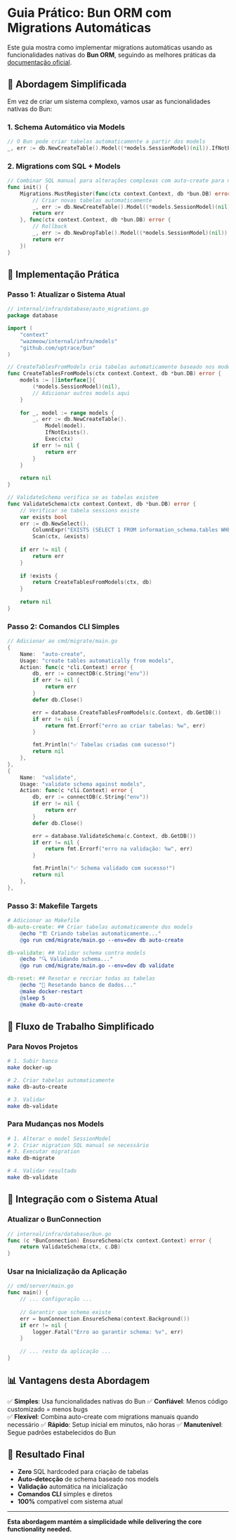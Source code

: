 # Guia Prático: Bun ORM com Migrations Automáticas

Este guia mostra como implementar migrations automáticas usando as funcionalidades nativas do **Bun ORM**, seguindo as melhores práticas da [documentação oficial](https://bun.uptrace.dev/).

## 🎯 Abordagem Simplificada

Em vez de criar um sistema complexo, vamos usar as funcionalidades nativas do Bun:

### 1. **Schema Automático via Models**
```go
// O Bun pode criar tabelas automaticamente a partir dos models
_, err := db.NewCreateTable().Model((*models.SessionModel)(nil)).IfNotExists().Exec(ctx)
```

### 2. **Migrations com SQL + Models**
```go
// Combinar SQL manual para alterações complexas com auto-create para novas tabelas
func init() {
    Migrations.MustRegister(func(ctx context.Context, db *bun.DB) error {
        // Criar novas tabelas automaticamente
        _, err := db.NewCreateTable().Model((*models.SessionModel)(nil)).IfNotExists().Exec(ctx)
        return err
    }, func(ctx context.Context, db *bun.DB) error {
        // Rollback
        _, err := db.NewDropTable().Model((*models.SessionModel)(nil)).IfExists().Exec(ctx)
        return err
    })
}
```

## 🚀 Implementação Prática

### Passo 1: Atualizar o Sistema Atual

```go
// internal/infra/database/auto_migrations.go
package database

import (
    "context"
    "wazmeow/internal/infra/models"
    "github.com/uptrace/bun"
)

// CreateTablesFromModels cria tabelas automaticamente baseado nos models
func CreateTablesFromModels(ctx context.Context, db *bun.DB) error {
    models := []interface{}{
        (*models.SessionModel)(nil),
        // Adicionar outros models aqui
    }
    
    for _, model := range models {
        _, err := db.NewCreateTable().
            Model(model).
            IfNotExists().
            Exec(ctx)
        if err != nil {
            return err
        }
    }
    
    return nil
}

// ValidateSchema verifica se as tabelas existem
func ValidateSchema(ctx context.Context, db *bun.DB) error {
    // Verificar se tabela sessions existe
    var exists bool
    err := db.NewSelect().
        ColumnExpr("EXISTS (SELECT 1 FROM information_schema.tables WHERE table_name = 'sessions')").
        Scan(ctx, &exists)
    
    if err != nil {
        return err
    }
    
    if !exists {
        return CreateTablesFromModels(ctx, db)
    }
    
    return nil
}
```

### Passo 2: Comandos CLI Simples

```go
// Adicionar ao cmd/migrate/main.go
{
    Name:  "auto-create",
    Usage: "create tables automatically from models",
    Action: func(c *cli.Context) error {
        db, err := connectDB(c.String("env"))
        if err != nil {
            return err
        }
        defer db.Close()

        err = database.CreateTablesFromModels(c.Context, db.GetDB())
        if err != nil {
            return fmt.Errorf("erro ao criar tabelas: %w", err)
        }

        fmt.Println("✅ Tabelas criadas com sucesso!")
        return nil
    },
},
{
    Name:  "validate",
    Usage: "validate schema against models",
    Action: func(c *cli.Context) error {
        db, err := connectDB(c.String("env"))
        if err != nil {
            return err
        }
        defer db.Close()

        err = database.ValidateSchema(c.Context, db.GetDB())
        if err != nil {
            return fmt.Errorf("erro na validação: %w", err)
        }

        fmt.Println("✅ Schema validado com sucesso!")
        return nil
    },
},
```

### Passo 3: Makefile Targets

```makefile
# Adicionar ao Makefile
db-auto-create: ## Criar tabelas automaticamente dos models
	@echo "🏗️ Criando tabelas automaticamente..."
	@go run cmd/migrate/main.go --env=dev db auto-create

db-validate: ## Validar schema contra models
	@echo "🔍 Validando schema..."
	@go run cmd/migrate/main.go --env=dev db validate

db-reset: ## Resetar e recriar todas as tabelas
	@echo "🔄 Resetando banco de dados..."
	@make docker-restart
	@sleep 5
	@make db-auto-create
```

## 🎯 Fluxo de Trabalho Simplificado

### Para Novos Projetos
```bash
# 1. Subir banco
make docker-up

# 2. Criar tabelas automaticamente
make db-auto-create

# 3. Validar
make db-validate
```

### Para Mudanças nos Models
```bash
# 1. Alterar o model SessionModel
# 2. Criar migration SQL manual se necessário
# 3. Executar migration
make db-migrate

# 4. Validar resultado
make db-validate
```

## 🔧 Integração com o Sistema Atual

### Atualizar o BunConnection
```go
// internal/infra/database/bun.go
func (c *BunConnection) EnsureSchema(ctx context.Context) error {
    return ValidateSchema(ctx, c.DB)
}
```

### Usar na Inicialização da Aplicação
```go
// cmd/server/main.go
func main() {
    // ... configuração ...
    
    // Garantir que schema existe
    err = bunConnection.EnsureSchema(context.Background())
    if err != nil {
        logger.Fatal("Erro ao garantir schema: %v", err)
    }
    
    // ... resto da aplicação ...
}
```

## 📊 Vantagens desta Abordagem

✅ **Simples**: Usa funcionalidades nativas do Bun
✅ **Confiável**: Menos código customizado = menos bugs  
✅ **Flexível**: Combina auto-create com migrations manuais quando necessário
✅ **Rápido**: Setup inicial em minutos, não horas
✅ **Manutenível**: Segue padrões estabelecidos do Bun

## 🎯 Resultado Final

- **Zero** SQL hardcoded para criação de tabelas
- **Auto-detecção** de schema baseado nos models
- **Validação** automática na inicialização
- **Comandos CLI** simples e diretos
- **100%** compatível com sistema atual

---

**Esta abordagem mantém a simplicidade while delivering the core functionality needed.**